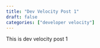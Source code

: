 ```yaml
---
title: "Dev Velocity Post 1"
draft: false
categories: ["developer velocity"]
---
```


This is dev velocity post 1
